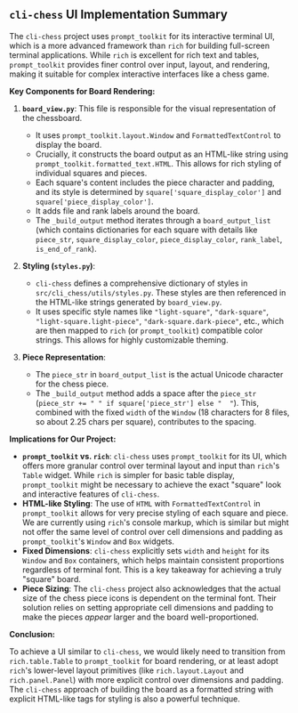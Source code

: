 ## `cli-chess` UI Implementation Summary

The `cli-chess` project uses `prompt_toolkit` for its interactive terminal UI, which is a more advanced framework than `rich` for building full-screen terminal applications. While `rich` is excellent for rich text and tables, `prompt_toolkit` provides finer control over input, layout, and rendering, making it suitable for complex interactive interfaces like a chess game.

**Key Components for Board Rendering:**

1.  **`board_view.py`**: This file is responsible for the visual representation of the chessboard.
    *   It uses `prompt_toolkit.layout.Window` and `FormattedTextControl` to display the board.
    *   Crucially, it constructs the board output as an HTML-like string using `prompt_toolkit.formatted_text.HTML`. This allows for rich styling of individual squares and pieces.
    *   Each square's content includes the piece character and padding, and its style is determined by `square['square_display_color']` and `square['piece_display_color']`.
    *   It adds file and rank labels around the board.
    *   The `_build_output` method iterates through a `board_output_list` (which contains dictionaries for each square with details like `piece_str`, `square_display_color`, `piece_display_color`, `rank_label`, `is_end_of_rank`).

2.  **Styling (`styles.py`)**:
    *   `cli-chess` defines a comprehensive dictionary of styles in `src/cli_chess/utils/styles.py`. These styles are then referenced in the HTML-like strings generated by `board_view.py`.
    *   It uses specific style names like `"light-square"`, `"dark-square"`, `"light-square.light-piece"`, `"dark-square.dark-piece"`, etc., which are then mapped to `rich` (or `prompt_toolkit`) compatible color strings. This allows for highly customizable theming.

3.  **Piece Representation**:
    *   The `piece_str` in `board_output_list` is the actual Unicode character for the chess piece.
    *   The `_build_output` method adds a space after the `piece_str` (`piece_str += " " if square['piece_str'] else "  "`). This, combined with the fixed `width` of the `Window` (18 characters for 8 files, so about 2.25 chars per square), contributes to the spacing.

**Implications for Our Project:**

*   **`prompt_toolkit` vs. `rich`**: `cli-chess` uses `prompt_toolkit` for its UI, which offers more granular control over terminal layout and input than `rich`'s `Table` widget. While `rich` is simpler for basic table display, `prompt_toolkit` might be necessary to achieve the exact "square" look and interactive features of `cli-chess`.
*   **HTML-like Styling**: The use of `HTML` with `FormattedTextControl` in `prompt_toolkit` allows for very precise styling of each square and piece. We are currently using `rich`'s console markup, which is similar but might not offer the same level of control over cell dimensions and padding as `prompt_toolkit`'s `Window` and `Box` widgets.
*   **Fixed Dimensions**: `cli-chess` explicitly sets `width` and `height` for its `Window` and `Box` containers, which helps maintain consistent proportions regardless of terminal font. This is a key takeaway for achieving a truly "square" board.
*   **Piece Sizing**: The `cli-chess` project also acknowledges that the actual size of the chess piece icons is dependent on the terminal font. Their solution relies on setting appropriate cell dimensions and padding to make the pieces *appear* larger and the board well-proportioned.

**Conclusion:**

To achieve a UI similar to `cli-chess`, we would likely need to transition from `rich.table.Table` to `prompt_toolkit` for board rendering, or at least adopt `rich`'s lower-level layout primitives (like `rich.layout.Layout` and `rich.panel.Panel`) with more explicit control over dimensions and padding. The `cli-chess` approach of building the board as a formatted string with explicit HTML-like tags for styling is also a powerful technique.